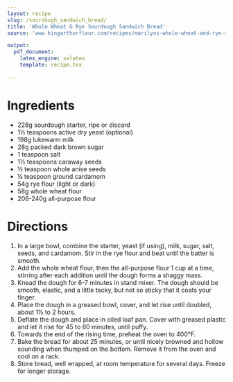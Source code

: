 ```yaml
---
layout: recipe
slug: /sourdough_sandwich_bread/
title: 'Whole Wheat & Rye Sourdough Sandwich Bread'
source: 'www.kingarthurflour.com/recipes/marilyns-whole-wheat-and-rye-sourdough-bread-recipe'

output: 
  pdf_document:
    latex_engine: xelatex
    template: recipe.tex
    
---
```


# Ingredients

- 228g sourdough starter, ripe or discard
- 1½ teaspoons active dry yeast (optional)
- 198g lukewarm milk
- 28g packed dark brown sugar
- 1 teaspoon salt
- 1½ teaspoons caraway seeds
- ½ teaspoon whole anise seeds
- ¼ teaspoon ground cardamom
- 54g rye flour (light or dark)
- 58g whole wheat flour
- 206-240g all-purpose flour

# Directions

1. In a large bowl, combine the starter, yeast (if using), milk, sugar, salt, seeds, and cardamom. Stir in the rye flour and beat until the batter is smooth.
2. Add the whole wheat flour, then the all-purpose flour 1 cup at a time, stirring after each addition until the dough forms a shaggy mass.
3. Knead the dough for 6-7 minutes in stand mixer. The dough should be smooth, elastic, and a little tacky, but not so sticky that it coats your finger. 
4. Place the dough in a greased bowl, cover, and let rise until doubled, about 1½ to 2 hours.
5. Deflate the dough and place in oiled loaf pan. Cover with greased plastic and let it rise for 45 to 60 minutes, until puffy.
6. Towards the end of the rising time, preheat the oven to 400°F.
7. Bake the bread for about 25 minutes, or until nicely browned and hollow sounding when thumped on the bottom. Remove it from the oven and cool on a rack.
8. Store bread, well wrapped, at room temperature for several days. Freeze for longer storage.